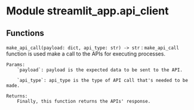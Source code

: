 Module streamlit_app.api_client
===============================

Functions
---------

    
`make_api_call(payload: dict, api_type: str) ‑> str`
:   `make_api_call` function is used make a call to the APIs for executing processes.

    Params:
        `payload`: payload is the expected data to be sent to the API.
    
        `api_type`: api_type is the type of API call that's needed to be made.
    
    Returns:
        Finally, this function returns the APIs' response.